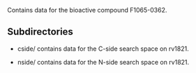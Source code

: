 Contains data for the bioactive compound F1065-0362.

## Subdirectories

- cside/ contains data for the C-side search space on rv1821.

- nside/ contains data for the N-side search space on rv1821.

